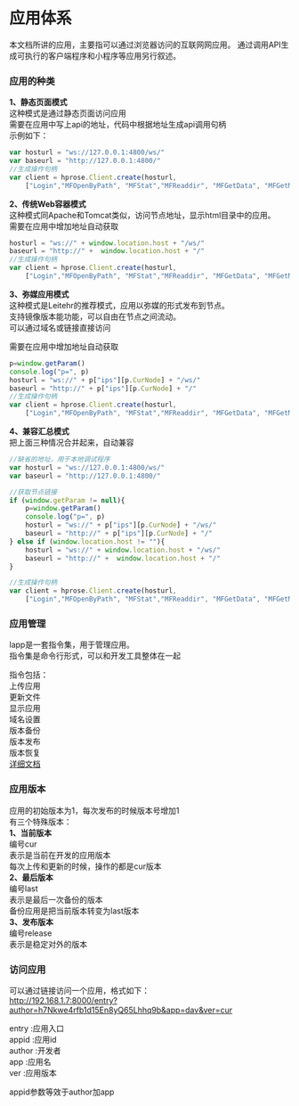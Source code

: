 应用体系  
========   
本文档所讲的应用，主要指可以通过浏览器访问的互联网网应用。
通过调用API生成可执行的客户端程序和小程序等应用另行叙述。

### 应用的种类  
**1、静态页面模式**  
这种模式是通过静态页面访问应用  
需要在应用中写上api的地址，代码中根据地址生成api调用句柄   
示例如下：  
```javascript  
var hosturl = "ws://127.0.0.1:4800/ws/"
var baseurl = "http://127.0.0.1:4800/"
//生成操作句柄
var client = hprose.Client.create(hosturl, 
    ["Login","MFOpenByPath", "MFStat","MFReaddir", "MFGetData", "MFGetMimeType"]);

```

**2、传统Web容器模式**  
这种模式同Apache和Tomcat类似，访问节点地址，显示html目录中的应用。  
需要在应用中增加地址自动获取  
```javascript  
hosturl = "ws://" + window.location.host + "/ws/"
baseurl = "http://" +  window.location.host + "/"
//生成操作句柄
var client = hprose.Client.create(hosturl, 
    ["Login","MFOpenByPath", "MFStat","MFReaddir", "MFGetData", "MFGetMimeType"]);
```  

**3、弥媒应用模式**  
这种模式是Leitehr的推荐模式，应用以弥媒的形式发布到节点。   
支持镜像版本能功能，可以自由在节点之间流动。  
可以通过域名或链接直接访问  

需要在应用中增加地址自动获取  
```javascript  
p=window.getParam()
console.log("p=", p)
hosturl = "ws://" + p["ips"][p.CurNode] + "/ws/"
baseurl = "http://" + p["ips"][p.CurNode] + "/"
//生成操作句柄
var client = hprose.Client.create(hosturl, 
    ["Login","MFOpenByPath", "MFStat","MFReaddir", "MFGetData", "MFGetMimeType"]);
```  

**4、兼容汇总模式**  
把上面三种情况合并起来，自动兼容
```javascript  
//缺省的地址，用于本地调试程序
var hosturl = "ws://127.0.0.1:4800/ws/"
var baseurl = "http://127.0.0.1:4800/"

//获取节点链接
if (window.getParam != null){
    p=window.getParam()
    console.log("p=", p)
    hosturl = "ws://" + p["ips"][p.CurNode] + "/ws/"
    baseurl = "http://" + p["ips"][p.CurNode] + "/"
} else if (window.location.host != ""){
    hosturl = "ws://" + window.location.host + "/ws/"
    baseurl = "http://" +  window.location.host + "/"
}

//生成操作句柄
var client = hprose.Client.create(hosturl, 
    ["Login","MFOpenByPath", "MFStat","MFReaddir", "MFGetData", "MFGetMimeType"]);
```  


### 应用管理  
lapp是一套指令集，用于管理应用。    
指令集是命令行形式，可以和开发工具整体在一起  

指令包括：  
上传应用  
更新文件  
显示应用  
域名设置  
版本备份  
版本发布  
版本恢复  
<a href="../api/LApp.md"> 详细文档</a>    

### 应用版本   
应用的初始版本为1，每次发布的时候版本号增加1  
有三个特殊版本：  
**1、当前版本**  
编号cur  
表示是当前在开发的应用版本  
每次上传和更新的时候，操作的都是cur版本  
**2、最后版本**  
编号last  
表示是最后一次备份的版本  
备份应用是把当前版本转变为last版本  
**3、发布版本**  
编号release    
表示是稳定对外的版本

### 访问应用     
可以通过链接访问一个应用，格式如下：  
http://192.168.1.7:8000/entry?author=h7Nkwe4rfb1d15En8yQ65Lhhq9b&app=dav&ver=cur

entry   :应用入口  
appid   :应用id    
author  :开发者  
app     :应用名  
ver     :应用版本  

appid参数等效于author加app  
  
